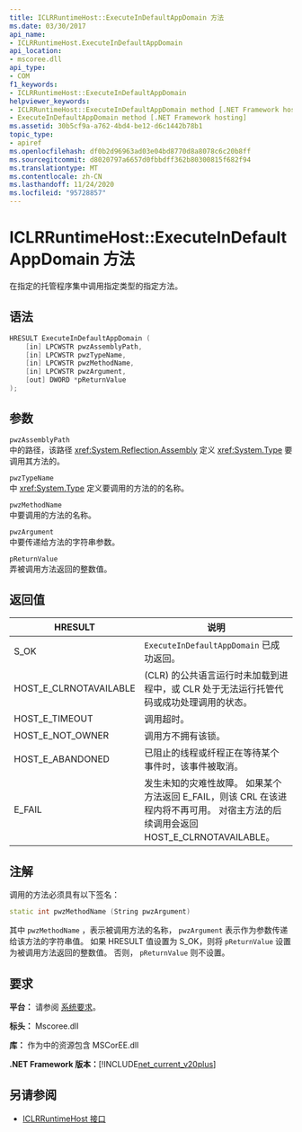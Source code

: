 ```yaml
---
title: ICLRRuntimeHost::ExecuteInDefaultAppDomain 方法
ms.date: 03/30/2017
api_name:
- ICLRRuntimeHost.ExecuteInDefaultAppDomain
api_location:
- mscoree.dll
api_type:
- COM
f1_keywords:
- ICLRRuntimeHost::ExecuteInDefaultAppDomain
helpviewer_keywords:
- ICLRRuntimeHost::ExecuteInDefaultAppDomain method [.NET Framework hosting]
- ExecuteInDefaultAppDomain method [.NET Framework hosting]
ms.assetid: 30b5cf9a-a762-4bd4-be12-d6c1442b78b1
topic_type:
- apiref
ms.openlocfilehash: df0b2d96963ad03e04bd8770d8a8078c6c20b8ff
ms.sourcegitcommit: d8020797a6657d0fbbdff362b80300815f682f94
ms.translationtype: MT
ms.contentlocale: zh-CN
ms.lasthandoff: 11/24/2020
ms.locfileid: "95728857"
---
```

# <a name="iclrruntimehostexecuteindefaultappdomain-method"></a>ICLRRuntimeHost::ExecuteInDefaultAppDomain 方法

在指定的托管程序集中调用指定类型的指定方法。  
  
## <a name="syntax"></a>语法  
  
```cpp  
HRESULT ExecuteInDefaultAppDomain (  
    [in] LPCWSTR pwzAssemblyPath,  
    [in] LPCWSTR pwzTypeName,
    [in] LPCWSTR pwzMethodName,  
    [in] LPCWSTR pwzArgument,  
    [out] DWORD *pReturnValue  
);  
```  
  
## <a name="parameters"></a>参数  

 `pwzAssemblyPath`  
 中的路径，该路径 <xref:System.Reflection.Assembly> 定义 <xref:System.Type> 要调用其方法的。  
  
 `pwzTypeName`  
 中 <xref:System.Type> 定义要调用的方法的的名称。  
  
 `pwzMethodName`  
 中要调用的方法的名称。  
  
 `pwzArgument`  
 中要传递给方法的字符串参数。  
  
 `pReturnValue`  
 弄被调用方法返回的整数值。  
  
## <a name="return-value"></a>返回值  
  
|HRESULT|说明|  
|-------------|-----------------|  
|S_OK|`ExecuteInDefaultAppDomain` 已成功返回。|  
|HOST_E_CLRNOTAVAILABLE| (CLR) 的公共语言运行时未加载到进程中，或 CLR 处于无法运行托管代码或成功处理调用的状态。|  
|HOST_E_TIMEOUT|调用超时。|  
|HOST_E_NOT_OWNER|调用方不拥有该锁。|  
|HOST_E_ABANDONED|已阻止的线程或纤程正在等待某个事件时，该事件被取消。|  
|E_FAIL|发生未知的灾难性故障。 如果某个方法返回 E_FAIL，则该 CRL 在该进程内将不再可用。 对宿主方法的后续调用会返回 HOST_E_CLRNOTAVAILABLE。|  
  
## <a name="remarks"></a>注解  

 调用的方法必须具有以下签名：  
  
```cpp  
static int pwzMethodName (String pwzArgument)  
```  
  
 其中 `pwzMethodName` ，表示被调用方法的名称， `pwzArgument` 表示作为参数传递给该方法的字符串值。 如果 HRESULT 值设置为 S_OK，则将 `pReturnValue` 设置为被调用方法返回的整数值。 否则， `pReturnValue` 则不设置。  
  
## <a name="requirements"></a>要求  

 **平台：** 请参阅 [系统要求](../../get-started/system-requirements.md)。  
  
 **标头：** Mscoree.dll  
  
 **库：** 作为中的资源包含 MSCorEE.dll  
  
 **.NET Framework 版本：**[!INCLUDE[net_current_v20plus](../../../../includes/net-current-v20plus-md.md)]  
  
## <a name="see-also"></a>另请参阅

- [ICLRRuntimeHost 接口](iclrruntimehost-interface.md)
